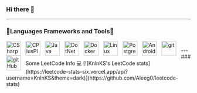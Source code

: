 ### Hi there 👋

---
### 🔧Languages Frameworks and Tools🔧

<img alt="CSharp" align="left" width="40px" style="padding-right:10px;" src="https://cdn.jsdelivr.net/gh/devicons/devicon@latest/icons/cplusplus/cplusplus-plain.svg"/>
<img alt="CPlusPlus" align="left" width="40px" style="padding-right:10px;" src="https://cdn.jsdelivr.net/gh/devicons/devicon@latest/icons/csharp/csharp-line.svg"/>
<img alt="Java" align="left" width="40px" style="padding-right:10px;" src="https://cdn.jsdelivr.net/gh/devicons/devicon@latest/icons/java/java-original-wordmark.svg"/>
<img alt="DotNet" align="left" width="40px" style="padding-right:10px;" src="https://cdn.jsdelivr.net/gh/devicons/devicon@latest/icons/dotnetcore/dotnetcore-original.svg"/>
<img alt="Docker" align="left" width="40px" style="padding-right:10px;" src="https://cdn.jsdelivr.net/gh/devicons/devicon@latest/icons/docker/docker-original-wordmark.svg"/>
<img alt="Linux" align="left" width="40px" style="padding-right:10px;" src="https://cdn.jsdelivr.net/gh/devicons/devicon@latest/icons/linux/linux-original.svg"/>
<img alt="PostgreSQL" align="left" width="40px" style="padding-right:10px;" src="https://cdn.jsdelivr.net/gh/devicons/devicon@latest/icons/postgresql/postgresql-original.svg"/>
<img alt="AndroidStudio" align="left" width="40px" style="padding-right:10px;" src="https://cdn.jsdelivr.net/gh/devicons/devicon@latest/icons/androidstudio/androidstudio-original.svg"/>
<img alt="git" align="left" width="40px" style="padding-right:10px;" src="https://cdn.jsdelivr.net/gh/devicons/devicon@latest/icons/git/git-original.svg"/>
<img alt="gitHub" align="left" width="40px" style="padding-right:10px;" src="https://cdn.jsdelivr.net/gh/devicons/devicon@latest/icons/github/github-original.svg"/>
          
<br/>
---
<br/>
### Some LeetCode Info 💻
[![KnlnKS's LeetCode stats](https://leetcode-stats-six.vercel.app/api?username=KnlnKS&theme=dark)](https://github.com/Aleeg0/leetcode-stats)


<!--
**Aleeg0/Aleeg0** is a ✨ _special_ ✨ repository because its `README.md` (this file) appears on your GitHub profile.

Here are some ideas to get you started:

- 🔭 I’m currently working on ...
- 🌱 I’m currently learning ...
- 👯 I’m looking to collaborate on ...
- 🤔 I’m looking for help with ...
- 💬 Ask me about ...
- 📫 How to reach me: ...
- 😄 Pronouns: ...
- ⚡ Fun fact: ...
-->
